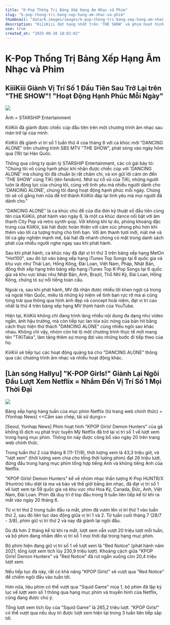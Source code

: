 ```yaml
---
title: "K-Pop Thống Trị Bảng Xếp Hạng Âm Nhạc và Phim"
slug: "k-pop-thong-tri-bang-xep-hang-am-nhac-va-phim"
thumbnail: "data/6.images/images/k-pop-thong-tri-bang-xep-hang-am-nhac-va-phim.webp"
description: "KiiiKiii đạt hạng nhất trên 'THE SHOW' và phim hoạt hình 'KPOP Girls Demon Hunters' trở lại vị trí số 1 trên Netflix, hướng tới kỷ lục lịch sử."
use: true
created_at: "2025-08-20 18:02:02"
---
```


# K-Pop Thống Trị Bảng Xếp Hạng Âm Nhạc và Phim

## KiiiKiii Giành Vị Trí Số 1 Đầu Tiên Sau Trở Lại trên "THE SHOW"! "Hoạt Động Hạnh Phúc Mỗi Ngày"

![](/images/20250820-00000116-kstylens-000-1-view.webp)

Ảnh = STARSHIP Entertainment

KiiiKiii đã giành được chiếc cúp đầu tiên trên một chương trình âm nhạc sau màn trở lại của mình.

KiiiKiii đã giành vị trí số 1 tuần thứ 4 của tháng 8 với ca khúc mới "DANCING ALONE" trên chương trình SBS MTV "THE SHOW", phát sóng vào ngày hôm qua (19) tại Hàn Quốc.

Thông qua công ty quản lý STARSHIP Entertainment, các cô gái bày tỏ: "Chúng tôi vô cùng hạnh phúc khi nhận được chiếc cúp với 'DANCING ALONE' mà chúng tôi đã chuẩn bị rất chăm chỉ, và xin gửi lời cảm ơn đến 'THE SHOW' cùng TiKi (tên fandom). Nhờ sự cổ vũ của TiKi, những người luôn là động lực của chúng tôi, cùng với tình yêu mà nhiều người dành cho 'DANCING ALONE', chúng tôi đang hoạt động hạnh phúc mỗi ngày. Chúng tôi sẽ cố gắng hơn nữa để trở thành KiiiKiii đáp lại tình yêu mà mọi người đã dành cho."

"DANCING ALONE" là ca khúc chủ đề của đĩa đơn kỹ thuật số đầu tiên cùng tên của KiiiKiii, phát hành vào ngày 6, là một ca khúc dance nổi bật với âm thanh City Pop và retro synth-pop. Với không khí tự do, phóng khoáng đặc trưng của KiiiKiii, bài hát được hoàn thiện với cảm xúc phong phú hơn khi thêm vào lời ca tượng trưng cho tình bạn. Với âm thanh tươi mới, mát mẻ và lời ca gây nghiện mạnh mẽ, bài hát đã nhanh chóng có mặt trong danh sách phát của nhiều người nghe ngay sau khi phát hành.

Sau khi phát hành, ca khúc này đã đạt vị trí thứ 3 trên bảng xếp hạng MelOn "Hot100", sau đó lọt vào bảng xếp hạng iTunes Top Songs tại 6 quốc gia và khu vực như Thái Lan, Hồng Kông, Đài Loan, Việt Nam, Pháp, Nhật Bản, đồng thời xếp hạng trên bảng xếp hạng iTunes Top K-Pop Songs tại 6 quốc gia và khu vực khác như Nhật Bản, Anh, Brazil, Thổ Nhĩ Kỳ, Đài Loan, Hồng Kông, chứng tỏ sự nổi tiếng toàn cầu.

Ngoài ra, sau khi phát hành, MV đã nhận được nhiều lời khen ngợi cả trong và ngoài Hàn Quốc, miêu tả những kỷ niệm về tình bạn rực rỡ mà ai cũng từng trải qua thông qua hình ảnh đẹp và concept hoài niệm, đạt vị trí cao nhất là thứ 4 trên bảng xếp hạng MV thịnh hành của YouTube.

Hiện tại, KiiiKiii không chỉ đang trình làng nhiều nội dung đa dạng như video ngắn, ảnh hậu trường, mà còn tiếp tục lan tỏa sức nóng của bản hit bằng cách thực hiện thử thách "DANCING ALONE" cùng nhiều ngôi sao khác nhau. Không chỉ vậy, nhóm còn hé lộ một chương trình thực tế mới mang tên "TiKiTaka", làm tăng thêm sự mong đợi vào những bước đi tiếp theo của họ.

KiiiKiii sẽ tiếp tục các hoạt động quảng bá cho "DANCING ALONE" thông qua các chương trình âm nhạc và nhiều hoạt động khác.

## [Làn sóng Hallyu] "K-POP Girls!" Giành Lại Ngôi Đầu Lượt Xem Netflix = Nhắm Đến Vị Trí Số 1 Mọi Thời Đại

![](/images/20250820-00498847-yonh-000-2-view.webp)

Bảng xếp hạng hàng tuần của mục phim Netflix (từ trang web chính thức) = (Yonhap News) <<Cấm sao chép, tái sử dụng>>

[Seoul, Yonhap News] Phim hoạt hình "KPOP Girls! Demon Hunters" của gã khổng lồ dịch vụ phát trực tuyến Mỹ Netflix đã trở lại vị trí số 1 về lượt xem trong hạng mục phim. Thông tin này được công bố vào ngày 20 trên trang web chính thức.

Trong tuần thứ 2 của tháng 8 (11-17/8), thời lượng xem là 43,3 triệu giờ, và "lượt xem" (thời lượng xem chia cho tổng thời lượng phim) đạt 26 triệu lượt, đứng đầu trong hạng mục phim tổng hợp tiếng Anh và không tiếng Anh của Netflix.

"KPOP Girls! Demon Hunters" kể về nhóm nhạc thần tượng K-Pop HUNTR/X (Huntrix) tiêu diệt tà ma và bảo vệ thế giới bằng âm nhạc, đã đạt vị trí số 1 về lượt xem tại 59 quốc gia và khu vực như Hoa Kỳ, Canada, Đức, Anh, Việt Nam, Đài Loan. Phim đã duy trì ở top đầu trong 9 tuần liên tiếp kể từ khi ra mắt vào ngày 20 tháng 6.

Từ vị trí thứ 2 trong tuần đầu ra mắt, phim đã vươn lên vị trí thứ 1 vào tuần thứ 2, sau đó liên tục dao động giữa vị trí 1 và 2. Từ tuần cuối tháng 7 (28/7 - 3/8), phim giữ vị trí thứ 2 và nay đã giành lại ngôi đầu.

Dù đã hơn 2 tháng kể từ khi ra mắt, lượt xem vẫn vượt 20 triệu lượt mỗi tuần, và bộ phim đang nhắm đến vị trí số 1 mọi thời đại trong hạng mục phim.

Bộ phim hiện đang giữ vị trí số 1 về lượt xem là "Red Notice" (phát hành năm 2021, tổng lượt xem tích lũy 230,9 triệu lượt). Khoảng cách giữa "KPOP Girls! Demon Hunters" và "Red Notice" đã rút ngắn xuống còn 20,4 triệu lượt xem.

Nếu tiếp tục đà này, rất có khả năng "KPOP Girls!" sẽ vượt qua "Red Notice" để chiếm ngôi đầu vào tuần tới.

Hơn nữa, liệu phim có thể vượt qua "Squid Game" mùa 1, bộ phim đã lập kỷ lục về lượt xem số 1 thông qua hạng mục phim và truyền hình của Netflix, cũng đang được chú ý.

Tổng lượt xem tích lũy của "Squid Game" là 265,2 triệu lượt. "KPOP Girls!" có thể vượt qua nếu duy trì được lượt xem hiện tại trong 3 tuần liên tiếp sắp tới.